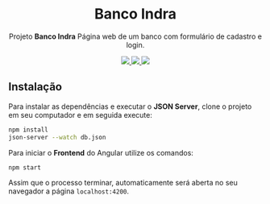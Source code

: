 <h1 align="center">Banco Indra</h1>
<p align="center">Projeto <strong>Banco Indra</strong> Página web de um banco com formulário de cadastro e login. </p>

<p align="center">
  <a aria-label="Versão do Angular" href="https://github.com/angular/angular/compare/9.0.0...9.1.0">
    <img src="https://img.shields.io/badge/Angular-9.1.0-red?style=social&logo=angular"></img>
  </a>
  <a aria-label="Versão do Node" href="https://github.com/nodejs/node/blob/master/doc/changelogs/CHANGELOG_V12.md#12.16.3">
    <img src="https://img.shields.io/badge/node.js@lts-12.16.3-informational?logo=Node.JS"></img>
  </a>
  <a aria-label="Versão do Angular" href="#">
    <img src="https://img.shields.io/badge/Vers%C3%A3o-1.0.0-orange"></img>
  </a>
</p>

## Instalação
Para instalar as dependências e executar o **JSON Server**, clone o projeto em seu computador e em seguida execute:
```bash
npm install
json-server --watch db.json
```
Para iniciar o **Frontend** do Angular utilize os comandos:
```bash
npm start
```
Assim que o processo terminar, automaticamente será aberta no seu navegador a página `localhost:4200`.  
